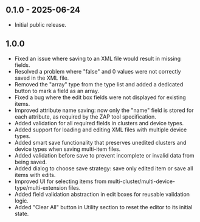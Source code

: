 ## 0.1.0 - 2025-06-24

-   Initial public release.

## 1.0.0

-   Fixed an issue where saving to an XML file would result in missing fields.
-   Resolved a problem where "false" and 0 values were not correctly saved in
    the XML file.
-   Removed the "array" type from the type list and added a dedicated button to
    mark a field as an array.
-   Fixed a bug where the edit box fields were not displayed for existing items.
-   Improved attribute name saving: now only the "name" field is stored for each
    attribute, as required by the ZAP tool specification.
-   Added validation for all required fields in clusters and device types.
-   Added support for loading and editing XML files with multiple device types.
-   Added smart save functionality that preserves unedited clusters and device
    types when saving multi-item files.
-   Added validation before save to prevent incomplete or invalid data from
    being saved.
-   Added dialog to choose save strategy: save only edited item or save all
    items with edits.
-   Improved UI for selecting items from
    multi-cluster/multi-device-type/multi-extension files.
-   Added field validation abstraction in edit boxes for reusable validation
    logic.
-   Added "Clear All" button in Utility section to reset the editor to its
    initial state.
